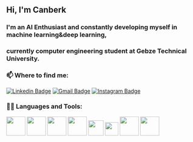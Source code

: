 ## Hi, I'm Canberk 

### I'm an AI Enthusiast and constantly developing myself in machine learning&deep learning,
### currently computer engineering student at Gebze Technical University.

### 📫 Where to find me: 

[![Linkedin Badge](https://img.shields.io/badge/-canberkarc-blue?style=flat-square&logo=Linkedin&logoColor=white&link=https://www.linkedin.com/in/canberkarc/)](https://www.linkedin.com/in/canberkarc/) 
[![Gmail Badge](https://img.shields.io/badge/-canberkaricii@gmail.com-c14438?style=flat-square&logo=Gmail&logoColor=white&link=mailto:canberkaricii@gmail.com)](mailto:canberkaricii@gmail.com)
[![Instagram Badge](https://img.shields.io/badge/-cnberkarc-purple?style=flat-square&logo=instagram&logoColor=white&link=https://instagram.com/cnberkarc/)](https://instagram.com/cnberkarc)


### 👨‍💻 Languages and Tools:
<code><a href="https://www.python.org/" target="_blank"><img height="50" src="https://www.vectorlogo.zone/logos/python/python-icon.svg"></a></code>
<code><a target="_blank"><img height="50" src="https://img.icons8.com/nolan/64/sql.png"></a></code>
<code><a target="_blank"><img height="50" src="https://seeklogo.com/images/C/c-logo-672525892C-seeklogo.com.png"></a></code>
<code><a target="_blank"><img height="50" src="https://seeklogo.com/images/C/c-logo-1B1817C041-seeklogo.com.png"></a></code>
<code><a target="_blank"><img height="40" src="https://upload.wikimedia.org/wikipedia/commons/e/e0/Git-logo.svg"></a></code>
<code><a target="_blank"><img height="35" src="https://seeklogo.com/images/L/linux-logo-3793382FC8-seeklogo.com.png"></a></code>
<code><a target="_blank"><img height="50" src="https://img1.pnghut.com/17/0/17/e4zuAKeStT/logo-java-development-kit-symbol-text.jpg"></a></code>
<code><a target="_blank"><img height="50" src="https://miro.medium.com/max/1200/1*fep4idD8f924P1D6rlL1uw.jpeg"></a></code>
